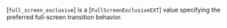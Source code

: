 [`full_screen_exclusive`] is a [`FullScreenExclusiveEXT`] value
specifying the preferred full-screen transition behavior.